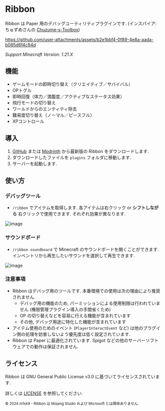 # Ribbon

Ribbon は Paper 用のデバッグユーティリティプラグインです. (インスパイア: ちゅずめさんの [Chuzume-s-Toolbox](https://github.com/Chuzume/Chuzume-s-Toolbox))

https://github.com/user-attachments/assets/b2e1bbf4-0f89-4e8a-aada-b085d6f4c94d

*Support Minecraft Version: 1.21.X*

## 機能

- ゲームモードの即時切り替え（クリエイティブ／サバイバル）
- OPトグル
- 即時回復（体力／満腹度／アクティブなステータス効果）
- 飛行モードの切り替え
- ワールドからのエンティティ除去
- 難易度切り替え（ノーマル／ピースフル）
- XPコントロール

## 導入

1. [GitHub](https://github.com/m1sk9/Ribbon/releases/latest) または [Modrinth](https://modrinth.com/project/ribbon) から最新版の Ribbon をダウンロードします.
2. ダウンロードしたファイルを `plugins` フォルダに移動します.
3. サーバーを起動します.

## 使い方

### デバッグツール

- `/ribbon` でアイテムを取得します. 各アイテムは右クリック or **シフトしながら** 右クリックで使用できます. それぞれ効果が異なります.

![image](https://github.com/user-attachments/assets/fe20c694-f356-448a-a9a5-39f3f1ff6d95)

### サウンドボード

- `/ribbon soundboard` で Minecraft のサウンドボードを開くことができます. インベントリから再生したいサウンドを選択して再生できます.

![image](https://github.com/user-attachments/assets/49a1e4a0-4eb2-40c2-86bb-a76750b3accd)

### 注意事項

- Ribbon はデバッグ用のツールです. 本番環境での使用は次の理由により推奨されません.
  - デバッグ用の機能のため, パーミッションによる使用制限は行われていません (権限管理プラグイン導入の手間省くため)
  - OP の切り替えなどを容易に行える機能が含まれています
  - その他, デバッグ用途に特化した機能が含まれています
- アイテム使用のためのイベント (`PlayerInteractEvent` など) は他のプラグイン側の処理を妨害しないよう優先度は低く設定されています.
- Ribbon は Paper に最適化されています. Spigot などの他のサーバーソフトウェアでの動作は保証されません.

## ライセンス

Ribbon は GNU General Public License v3.0 に基づいてライセンスされています.

詳しくは [LICENSE](LICENSE) を参照してください.

<sub>
  © 2024 m1sk9 - Ribbon は Mojang Studio および Microsoft とは関係ありません.
</sub>
  
